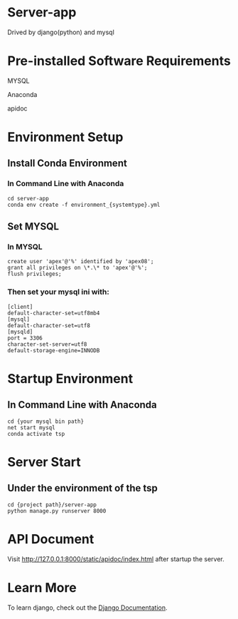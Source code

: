 # Server-app
Drived by django(python) and mysql

# Pre-installed Software Requirements
MYSQL

Anaconda

apidoc

# Environment Setup

## Install Conda Environment
### In Command Line with Anaconda
    cd server-app
    conda env create -f environment_{systemtype}.yml

## Set MYSQL
### In MYSQL
    create user 'apex'@'%' identified by 'apex08';
    grant all privileges on \*.\* to 'apex'@'%';
    flush privileges;

### Then set your mysql ini with:
    [client]
    default-character-set=utf8mb4
    [mysql]
    default-character-set=utf8
    [mysqld]
    port = 3306
    character-set-server=utf8
    default-storage-engine=INNODB

# Startup Environment
## In Command Line with Anaconda
    cd {your mysql bin path}
    net start mysql
    conda activate tsp

# Server Start
## Under the environment of the tsp
    cd {project path}/server-app
    python manage.py runserver 8000

# API Document
Visit http://127.0.0.1:8000/static/apidoc/index.html after startup the server.

# Learn More

To learn django, check out the [Django Documentation](https://docs.djangoproject.com/en/4.0/).